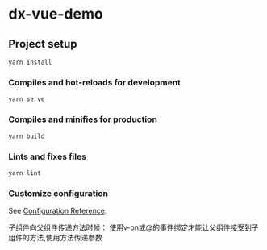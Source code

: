 # dx-vue-demo

## Project setup
```
yarn install
```

### Compiles and hot-reloads for development
```
yarn serve
```

### Compiles and minifies for production
```
yarn build
```

### Lints and fixes files
```
yarn lint
```

### Customize configuration
See [Configuration Reference](https://cli.vuejs.org/config/).




子组件向父组件传递方法时候：
    使用v-on或@的事件绑定才能让父组件接受到子组件的方法,使用方法传递参数



